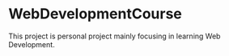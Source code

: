 # WebDevelopmentCourse
This project is personal project mainly focusing in learning Web Development.
